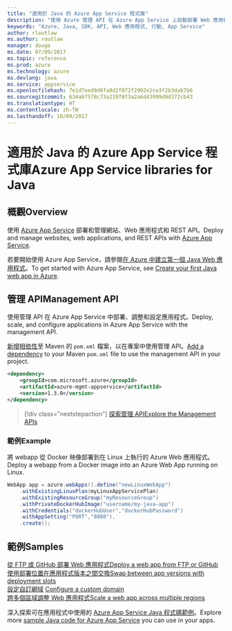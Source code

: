 ```yaml
---
title: "適用於 Java 的 Azure App Service 程式庫"
description: "使用 Azure 管理 API 在 Azure App Service 上自動部署 Web 應用程式。"
keywords: "Azure, Java, SDK, API, Web 應用程式, 行動, App Service"
author: rloutlaw
ms.author: routlaw
manager: douge
ms.date: 07/09/2017
ms.topic: reference
ms.prod: azure
ms.technology: azure
ms.devlang: java
ms.service: appservice
ms.openlocfilehash: 7e1d7eed9d8fa8d2f872f2902e2ce3f2b3dab7b6
ms.sourcegitcommit: 634ab7578c73a219f8f3a2a6d43999d9d372cb43
ms.translationtype: HT
ms.contentlocale: zh-TW
ms.lasthandoff: 10/09/2017
---
```

# <a name="azure-app-service-libraries-for-java"></a><span data-ttu-id="d6625-104">適用於 Java 的 Azure App Service 程式庫</span><span class="sxs-lookup"><span data-stu-id="d6625-104">Azure App Service libraries for Java</span></span>

## <a name="overview"></a><span data-ttu-id="d6625-105">概觀</span><span class="sxs-lookup"><span data-stu-id="d6625-105">Overview</span></span>

<span data-ttu-id="d6625-106">使用 [Azure App Service](/azure/app-service) 部署和管理網站、Web 應用程式和 REST API。</span><span class="sxs-lookup"><span data-stu-id="d6625-106">Deploy and manage websites, web applications, and REST APIs with [Azure App Service](/azure/app-service).</span></span>

<span data-ttu-id="d6625-107">若要開始使用 Azure App Service，請參閱[在 Azure 中建立第一個 Java Web 應用程式](/azure/app-service-web/app-service-web-get-started-java)。</span><span class="sxs-lookup"><span data-stu-id="d6625-107">To get started with Azure App Service, see [Create your first Java web app in Azure](/azure/app-service-web/app-service-web-get-started-java).</span></span>

## <a name="management-api"></a><span data-ttu-id="d6625-108">管理 API</span><span class="sxs-lookup"><span data-stu-id="d6625-108">Management API</span></span>

<span data-ttu-id="d6625-109">使用管理 API 在 Azure App Service 中部署、調整和設定應用程式。</span><span class="sxs-lookup"><span data-stu-id="d6625-109">Deploy, scale, and configure applications in Azure App Service with the management API.</span></span>

<span data-ttu-id="d6625-110">[新增相依性](https://maven.apache.org/guides/getting-started/index.html#How_do_I_use_external_dependencies)至 Maven 的 `pom.xml` 檔案，以在專案中使用管理 API。</span><span class="sxs-lookup"><span data-stu-id="d6625-110">[Add a dependency](https://maven.apache.org/guides/getting-started/index.html#How_do_I_use_external_dependencies) to your Maven `pom.xml` file to use the management API in your project.</span></span>

```XML
<dependency>
    <groupId>com.microsoft.azure</groupId>
    <artifactId>azure-mgmt-appservice</artifactId>
    <version>1.3.0</version>
</dependency>
```   

> [!div class="nextstepaction"]
> [<span data-ttu-id="d6625-111">探索管理 API</span><span class="sxs-lookup"><span data-stu-id="d6625-111">Explore the Management APIs</span></span>](/java/api/overview/azure)

### <a name="example"></a><span data-ttu-id="d6625-112">範例</span><span class="sxs-lookup"><span data-stu-id="d6625-112">Example</span></span>

<span data-ttu-id="d6625-113">將 webapp 從 Docker 映像部署到在 Linux 上執行的 Azure Web 應用程式。</span><span class="sxs-lookup"><span data-stu-id="d6625-113">Deploy a webapp from a Docker image into an Azure Web App running on Linux.</span></span>

```java
WebApp app = azure.webApps().define("newLinuxWebApp")
    .withExistingLinuxPlan(myLinuxAppServicePlan)
    .withExistingResourceGroup("myResourceGroup")
    .withPrivateDockerHubImage("username/my-java-app")
    .withCredentials("dockerHubUser","dockerHubPassword")
    .withAppSetting("PORT","8080").
    .create();
```

## <a name="samples"></a><span data-ttu-id="d6625-114">範例</span><span class="sxs-lookup"><span data-stu-id="d6625-114">Samples</span></span>

<span data-ttu-id="d6625-115">[從 FTP 或 GitHub 部署 Web 應用程式][1]</span><span class="sxs-lookup"><span data-stu-id="d6625-115">[Deploy a web app from FTP or GitHub][1]</span></span>  
<span data-ttu-id="d6625-116">[使用部署位置在應用程式版本之間交換][2]</span><span class="sxs-lookup"><span data-stu-id="d6625-116">[Swap between app versions with deployment slots][2]</span></span>  
<span data-ttu-id="d6625-117">[設定自訂網域][3] </span><span class="sxs-lookup"><span data-stu-id="d6625-117">[Configure a custom domain][3] </span></span>  
<span data-ttu-id="d6625-118">[跨多個區域調整 Web 應用程式][4]</span><span class="sxs-lookup"><span data-stu-id="d6625-118">[Scale a web app across multiple regions][4]</span></span>   

<span data-ttu-id="d6625-119">深入探索可在應用程式中使用的 [Azure App Service Java 程式碼範例](https://azure.microsoft.com/resources/samples/?platform=java&term=appservice)。</span><span class="sxs-lookup"><span data-stu-id="d6625-119">Explore more [sample Java code for Azure App Service](https://azure.microsoft.com/resources/samples/?platform=java&term=appservice) you can use in your apps.</span></span>

[1]: ../docs-ref-conceptual/java-sdk-configure-webapp-sources.md
[2]: https://azure.microsoft.com/resources/samples/app-service-java-manage-staging-and-production-slots-for-web-apps/
[3]: https://azure.microsoft.com/resources/samples/app-service-java-manage-web-apps-with-custom-domains/
[4]: https://azure.microsoft.com/resources/samples/app-service-java-scale-web-apps-on-linux/
